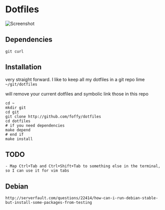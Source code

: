 
# Dotfiles

![Screenshot](https://raw.githubusercontent.com/charnley/dotfiles/master/scrot.png)

## Dependencies

    git curl 

## Installation

very straight forward. 
I like to keep all my dotfiles in a git repo lime `~/git/dotfiles`

will remove your current dotfiles and symbolic link those in this repo

    cd ~
    mkdir git
    cd git
    git clone http://github.com/foffy/dotfiles
    cd dotfiles
    # if you need dependencies
    make depend
    # end if
    make install


## TODO

    - Map Ctrl+Tab and Ctrl+Shift+Tab to something else in the terminal, so I can use it for vim tabs

## Debian

    http://serverfault.com/questions/22414/how-can-i-run-debian-stable-but-install-some-packages-from-testing

